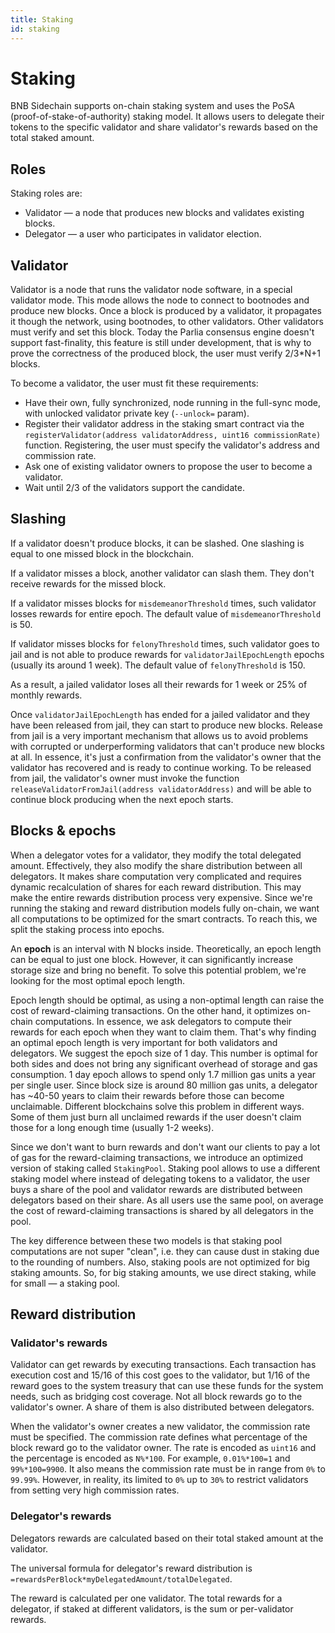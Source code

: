 ```yaml
---
title: Staking
id: staking
---
```


# Staking

BNB Sidechain supports on-chain staking system and uses the PoSA (proof-of-stake-of-authority) staking model.
It allows users to delegate their tokens to the specific validator and share validator's rewards based on the total staked amount.

## Roles 

Staking roles are:
* Validator — a node that produces new blocks and validates existing blocks. 
* Delegator — a user who participates in validator election.

## Validator

Validator is a node that runs the validator node software, in a special validator mode. This mode allows the node to connect to bootnodes and produce new blocks.
Once a block is produced by a validator, it propagates it though the network, using bootnodes, to other validators. Other validators must verify and set this block.
Today the Parlia consensus engine doesn't support fast-finality, this feature is still under development, that is why to prove the correctness of the produced block, the user must verify 2/3*N+1 blocks.

To become a validator, the user must fit these requirements:
* Have their own, fully synchronized, node running in the full-sync mode, with unlocked validator private key (`--unlock=` param).
* Register their validator address in the staking smart contract via the `registerValidator(address validatorAddress, uint16 commissionRate)` function. Registering, the user must specify the validator's address and commission rate.
* Ask one of existing validator owners to propose the user to become a validator.
* Wait until 2/3 of the validators support the candidate.

## Slashing

If a validator doesn't produce blocks, it can be slashed.
One slashing is equal to one missed block in the blockchain.

If a validator misses a block, another validator can slash them. They don't receive rewards for the missed block.

If a validator misses blocks for `misdemeanorThreshold` times, such validator losses rewards for entire epoch. The default value of `misdemeanorThreshold` is 50.

If validator misses blocks for `felonyThreshold` times, such validator goes to jail and is not able to produce rewards for `validatorJailEpochLength` epochs (usually its around 1 week). The default value of `felonyThreshold` is 150.

As a result, a jailed validator loses all their rewards for 1 week or 25% of monthly rewards.

Once `validatorJailEpochLength` has ended for a jailed validator and they have been released from jail, they can start to produce new blocks.
Release from jail is a very important mechanism that allows us to avoid problems with corrupted or underperforming validators that can't produce new blocks at all.
In essence, it's just a confirmation from the validator's owner that the validator has recovered and is ready to continue working.
To be released from jail, the validator's owner must invoke the function `releaseValidatorFromJail(address validatorAddress)` and will be able to continue block producing when the next epoch starts.

## Blocks & epochs

When a delegator votes for a validator, they modify the total delegated amount. Effectively, they also modify the share distribution between all delegators.
It makes share computation very complicated and requires dynamic recalculation of shares for each reward distribution. This may make the entire rewards distribution process very expensive.
Since we're running the staking and reward distribution models fully on-chain, we want all computations to be optimized for the smart contracts.
To reach this, we split the staking process into epochs.

An **epoch** is an interval with N blocks inside.
Theoretically, an epoch length can be equal to just one block. However, it can significantly increase storage size and bring no benefit.
To solve this potential problem, we're looking for the most optimal epoch length.

Epoch length should be optimal, as using a non-optimal length can raise the cost of reward-claiming transactions. 
On the other hand, it optimizes on-chain computations.
In essence, we ask delegators to compute their rewards for each epoch when they want to claim them.
That's why finding an optimal epoch length is very important for both validators and delegators.
We suggest the epoch size of 1 day. This number is optimal for both sides and does not bring any significant overhead of storage and gas consumption.
1 day epoch allows to spend only 1.7 million gas units a year per single user. Since block size is around 80 million gas units, a delegator has ~40-50 years to claim their rewards before those can become unclaimable.
Different blockchains solve this problem in different ways. Some of them just burn all unclaimed rewards if the user doesn't claim those for a long enough time (usually 1-2 weeks).

Since we don't want to burn rewards and don't want our clients to pay a lot of gas for the reward-claiming transactions, we introduce an optimized version of staking called `StakingPool`.
Staking pool allows to use a different staking model where instead of delegating tokens to a validator, the user buys a share of the pool and validator rewards are distributed between delegators based on their share.
As all users use the same pool, on average the cost of reward-claiming transactions is shared by all delegators in the pool.

The key difference between these two models is that staking pool computations are not super "clean", i.e. they can cause dust in staking due to the rounding of numbers.
Also, staking pools are not optimized for big staking amounts. So, for big staking amounts, we use direct staking, while for small — a staking pool.

## Reward distribution

### Validator's rewards
Validator can get rewards by executing transactions.
Each transaction has execution cost and 15/16 of this cost goes to the validator, but 1/16 of the reward goes to the system treasury that can use these funds for the system needs, such as bridging cost coverage.
Not all block rewards go to the validator's owner. A share of them is also distributed between delegators.

When the validator's owner creates a new validator, the commission rate must be specified.
The commission rate defines what percentage of the block reward go to the validator owner.
The rate is encoded as `uint16` and the percentage is encoded as `N%*100`. For example, `0.01%*100=1` and `99%*100=9900`.
It also means the commission rate must be in range from `0%` to `99.99%`. However, in reality, its limited to `0%` up to `30%` to restrict validators from setting very high commission rates.

### Delegator's rewards
Delegators rewards are calculated based on their total staked amount at the validator.

The universal formula for delegator's reward distribution is `=rewardsPerBlock*myDelegatedAmount/totalDelegated`.

The reward is calculated per one validator. The total rewards for a delegator, if staked at different validators, is the sum or per-validator rewards.